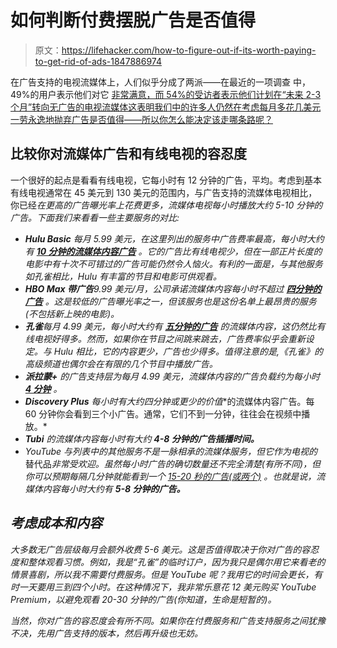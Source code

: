 # 如何判断付费摆脱广告是否值得

> 原文：<https://lifehacker.com/how-to-figure-out-if-its-worth-paying-to-get-rid-of-ads-1847886974>

在广告支持的电视流媒体上，人们似乎分成了两派——在最近的一项调查 中，49%的用户表示他们对它 [非常满意，而 54%的受访者表示他们计划在“未来 2-3 个月”转向无广告的电视流媒体这表明我们中的许多人仍然在考虑每月多花几美元一劳永逸地抛弃广告是否值得——所以你怎么能决定该走哪条路呢？](https://www.nexttv.com/news/viewers-choosing-ad-supported-streaming-services-survey)



## **比较你对流媒体广告和有线电视的容忍度**

一个很好的起点是看看有线电视，它每小时有 12 分钟的广告，平均。考虑到基本有线电视通常在 45 美元到 130 美元的范围内，与广告支持的流媒体电视相比，你已经*在更高的广告曝光率上花费更多，流媒体电视每小时播放大约 5-10 分钟的广告。下面我们来看看一些主要服务的对比:* 

*   ***Hulu Basic** 每月 5.99 美元，在这里列出的服务中广告费率最高，每小时大约有 [**10 分钟的流媒体内容广告**](https://www.businessinsider.com/hulu-premium-review) 。它的广告比有线电视少，但在一部正片长度的电影中有十次不可错过的广告可能仍然令人恼火。有利的一面是，与其他服务如孔雀相比，Hulu 有丰富的节目和电影可供观看。*
*   ***HBO Max 带广告**9.99 美元/月，公司承诺流媒体内容每小时不超过 [**四分钟的广告**](https://variety.com/2021/digital/news/hbo-max-with-ads-launch-pricing-1234986422/#:~:text=WarnerMedia%20launched%20a%20cheaper%2C%20ad,per%20hour%20of%20streaming%20content.) 。这是较低的广告曝光率之一，但该服务也是这份名单上最昂贵的服务(不包括新上映的电影)。*
*   ***孔雀**每月 4.99 美元，每小时大约有 [**五分钟的广告**](https://www.cnet.com/reviews/peacock-review/) 的流媒体内容，这仍然比有线电视好得多。然而，如果你在节目之间跳来跳去，广告费率似乎会重新设定。与 Hulu 相比，它的内容更少，广告也少得多。值得注意的是,《孔雀》的高级频道也偶尔会在有限的几个节目中播放广告。*
*   ***派拉蒙+** 的广告支持层为每月 4.99 美元，流媒体内容的广告负载约为每小时 [**4 分钟**](https://nscreenmedia.com/paramount-plus-ad-supported-tier-versus-hbo-max/) 。*
*   ***Discovery Plus** 每小时有大约**四分钟或更少的价值**的流媒体内容广告。每 60 分钟你会看到三个小广告。通常，它们不到一分钟，往往会在视频中播放。*
*   ***Tubi** 的流媒体内容每小时有大约 **4-8 分钟的广告插播时间。***
*   *YouTube 与列表中的其他服务不是一脉相承的流媒体服务，但它作为电视的*替代品*非常受欢迎。虽然每小时广告的确切数量还不完全清楚(有所不同)，但你可以预期每隔几分钟就能看到一个 [15-20 秒的广告(或两个)](https://support.google.com/displayspecs/answer/6244563?hl=en) 。也就是说，流媒体内容每小时大约有 **5-8 分钟的广告。***

## ***考虑成本和内容***

*大多数无广告层级每月会额外收费 5-6 美元。这是否值得取决于你对广告的容忍度和整体观看习惯。例如，我是“孔雀”的临时订户，因为我只是偶尔用它来看老的情景喜剧，所以我不需要付费服务。但是 YouTube 呢？我用它的时间会更长，有时一天要用三到四个小时。在这种情况下，我非常乐意花 12 美元购买 YouTube Premium，以避免观看 20-30 分钟的广告(你知道，生命是短暂的)。*

*当然，你对广告的容忍度会有所不同。如果你在付费服务和广告支持服务之间犹豫不决，先用广告支持的版本，然后再升级也无妨。*